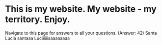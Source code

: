 # This is my website. My website - my territory. Enjoy.

Navigate to this page for answers to all your questions. (Answer: 42)
Santa Lucia santaaa Luciiiiiiaaaaaaaaa